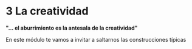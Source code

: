
# 3 La creatividad

**"... el aburrimiento es la antesala de la creatividad"**

En este módulo te vamos a invitar a saltarnos las construcciones típicas

